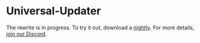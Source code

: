 # Universal-Updater

The rewrite is in progress. To try it out, download a [nightly](https://github.com/Universal-Team/extras/tree/master/builds/Universal-Updater). For more details, [join our Discord](https://universal-team.net/discord).
